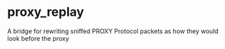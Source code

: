 # proxy_replay
A bridge for rewriting sniffed PROXY Protocol packets as how they would look before the proxy
